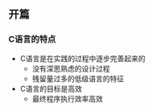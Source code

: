 <!--
 * @Author: your name
 * @Date: 2021-09-16 16:12:02
 * @LastEditTime: 2021-09-27 15:42:33
 * @LastEditors: Please set LastEditors
 * @Description: In User Settings Edit
 * @FilePath: /WorkSpace/C/C进阶/0开篇.md
-->


## 开篇

### C语言的特点

- C语言是在实践的过程中逐步完善起来的
  - 没有深思熟虑的设计过程
  - 残留量过多的低级语言的特征
- C语言的目标是高效
  - 最终程序执行效率高效


